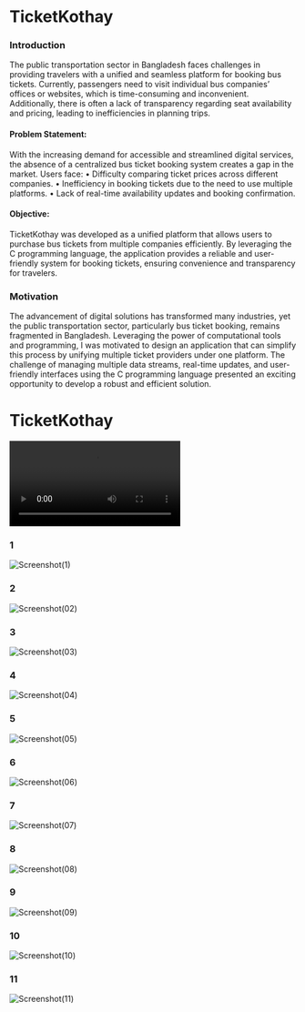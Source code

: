 # TicketKothay

### Introduction
The public transportation sector in Bangladesh faces challenges in providing travelers with a unified and 
seamless platform for booking bus tickets. Currently, passengers need to visit individual bus companies’ 
offices or websites, which is time-consuming and inconvenient. Additionally, there is often a lack of 
transparency regarding seat availability and pricing, leading to inefficiencies in planning trips. 
 
#### Problem Statement: 
With the increasing demand for accessible and streamlined digital services, the absence of a centralized 
bus ticket booking system creates a gap in the market. Users face: 
• Difficulty comparing ticket prices across different companies. 
• Inefficiency in booking tickets due to the need to use multiple platforms. 
• Lack of real-time availability updates and booking confirmation. 
 
#### Objective: 
TicketKothay was developed as a unified platform that allows users to purchase bus tickets from 
multiple companies efficiently. By leveraging the C programming language, the application provides a 
reliable and user-friendly system for booking tickets, ensuring convenience and transparency for 
travelers. 
 
### Motivation 
 The advancement of digital solutions has transformed many industries, yet the public transportation 
sector, particularly bus ticket booking, remains fragmented in Bangladesh. Leveraging the power of 
computational tools and programming, I was motivated to design an application that can simplify this 
process by unifying multiple ticket providers under one platform. The challenge of managing multiple 
data streams, real-time updates, and user-friendly interfaces using the C programming language 
presented an exciting opportunity to develop a robust and efficient solution. 


# TicketKothay

<video controls src="TicketKothay_Fully_Functional-1.mp4" title="Title"></video>
### 1
![Screenshot(1)](https://github.com/user-attachments/assets/49ba11c2-89df-4dc9-a8ad-c6beee93233a)
### 2
![Screenshot(02)](https://github.com/user-attachments/assets/6af499e1-0823-4f0f-99b9-1297fbae2c69)
### 3
![Screenshot(03)](https://github.com/user-attachments/assets/c39ce4d9-1caf-4428-b1aa-b364f03774ea)
### 4
![Screenshot(04)](https://github.com/user-attachments/assets/8b4b5318-37c3-445d-9e37-35cca476634f)
### 5
![Screenshot(05)](https://github.com/user-attachments/assets/b802b97c-2ab2-46da-b946-c8def3e8fc5e)
### 6
![Screenshot(06)](https://github.com/user-attachments/assets/b7d154f9-92af-4b12-a948-f9b7220375fb)
### 7
![Screenshot(07)](https://github.com/user-attachments/assets/00dfb93a-34b6-411e-a7f8-cf80796ca189)
### 8
![Screenshot(08)](https://github.com/user-attachments/assets/db8d5310-d98a-42d9-af78-d0926657879a)
### 9
![Screenshot(09)](https://github.com/user-attachments/assets/9cf03a74-0fc7-4fe7-a94d-2422b23aada9)
### 10
![Screenshot(10)](https://github.com/user-attachments/assets/2ef18082-2915-49a3-8ee3-dde82c60f9ad)
### 11
![Screenshot(11)](https://github.com/user-attachments/assets/e1866bd6-3bf8-4d75-a032-e8cabd285336)


